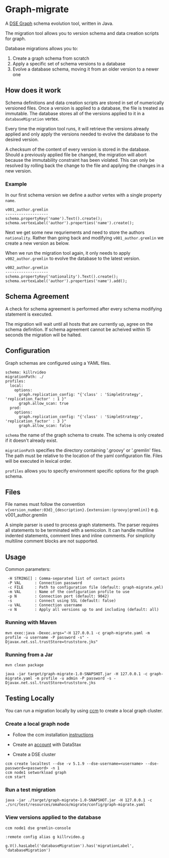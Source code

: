 # Graph-migrate

A [DSE Graph](https://www.datastax.com/products/datastax-enterprise-graph) schema evolution tool, written in Java.

The migration tool allows you to version schema and data creation scripts for graph.

Database migrations allows you to:

1. Create a graph schema from scratch
2. Apply a specific set of schema versions to a database
3. Evolve a database schema, moving it from an older version to a newer one

## How does it work

Schema definitions and data creation scripts are stored in set of numerically versioned files. Once a version is applied to a database, the file is treated as immutable. The database stores all of the versions applied to it in a ```databaseMigration``` vertex. 

Every time the migration tool runs, it will retrieve the versions already applied and only apply the versions needed to evolve the database to the desired version.

A checksum of the content of every version is stored in the database. Should a previously applied file be changed, the migration will abort because the immutability constraint has been violated. This can only be resolved by rolling back the change to the file and applying the changes in a new version.

### Example

In our first schema version we define a author vertex with a single property ```name```.

```
v001_author.gremlin
-------------------
schema.propertyKey('name').Text().create();
schema.vertexLabel('author').properties('name').create();
```

Next we get some new requriements and need to store the authors ```nationality```. Rather than going back and modifying ```v001_author.gremlin``` we create a new version as below.

When we run the migration tool again, it only needs to apply ```v002_author.gremlin``` to evolve the database to the latest version.  

```
v002_author.gremlin
-------------------
schema.propertyKey('nationality').Text().create();
schema.vertexLabel('author').properties('name').add();
```

## Schema Agreement

A check for schema agreement is performed after every schema modifying statement is executed.
 
The migration will wait until all hosts that are currently up, agree on the schema definition. If schema agreement cannot be acheived within 15 seconds the migration will be halted.

## Configuration

Graph schemas are configured using a YAML files.

```
schema: killrvideo
migrationPath: ./
profiles:
  local:
    options:
      graph.replication_config: "{'class' : 'SimpleStrategy', 'replication_factor' : 1 }"
      graph.allow_scan: true
  prod:
    options:
      graph.replication_config: "{'class' : 'SimpleStrategy', 'replication_factor' : 3 }"
      graph.allow_scan: false
```

```schema``` the name of the graph schema to create. The schema is only created if it doesn't already exist.

```migrationPath``` specifies the directory containing '.groovy' or '.gremlin' files. The path must be relative to the location of the yaml configuration file. Files will be executed in lexical order.

```profiles``` allows you to specify environment specific options for the graph schema.

## Files

File names must follow the convention ```v{version_number:03d}_{description}.{extension:(groovy|gremlin)}``` e.g. v001_author.gremlin

A simple parser is used to process graph statements. The parser requires all statements to be terminated with a semicolon. It can handle multiline indented statements, comment lines and inline comments. For simplicity multiline comment blocks are not supported.

## Usage

Common parameters:
```
 -H STRING[] : Comma-separated list of contact points
 -P VAL      : Connection password
 -c FILE     : Path to configuration file (default: graph-migrate.yml)
 -m VAL      : Name of the configuration profile to use
 -p N        : Connection port (default: 9042)
 -s          : Connect using SSL (default: false)
 -u VAL      : Connection username
 -v N        : Apply all versions up to and including (default: all)
```

### Running with Maven

```mvn exec:java -Dexec.args="-H 127.0.0.1 -c graph-migrate.yaml -m profile -u username -P password -s" -Djavax.net.ssl.trustStore=truststore.jks"```

### Running from a Jar

```
mvn clean package

java -jar target/graph-migrate-1.0-SNAPSHOT.jar -H 127.0.0.1 -c graph-migrate.yaml -m profile -u admin -P password -s -Djavax.net.ssl.trustStore=truststore.jks
```

## Testing Locally

You can run a migration locally by using [ccm](https://github.com/riptano/ccm) to create a local graph cluster.

### Create a local graph node

* Follow the ccm installation [instructions](https://github.com/riptano/ccm#installation)

* Create an [account](https://academy.datastax.com/user/register?destination=quick-downloads) with DataStax

* Create a DSE cluster

```
ccm create localtest --dse -v 5.1.9 --dse-username=<username> --dse-password=<password> -n 1
ccm node1 setworkload graph
ccm start
```

### Run a test migration

```
java -jar ./target/graph-migrate-1.0-SNAPSHOT.jar -H 127.0.0.1 -c ./src/test/resources/omahoco/migrate/config/graph-migrate.yaml
```

### View versions applied to the database

```
ccm node1 dse gremlin-console

:remote config alias g killrvideo.g

g.V().hasLabel('databaseMigration').has('migrationLabel', 'databaseMigration')
```

